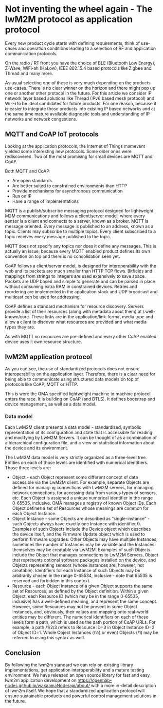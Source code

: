 # Not inventing the wheel again - The lwM2M protocol as application protocol

Every new product cycle starts with defining requirements, think of use-cases and operation conditions leading to a selection of RF and application communication protocols.

On the radio / RF front you have the choice of BLE (Bluetooth Low Energy), Z-Wave, WiFi-ah (HaLow), IEEE 802.15.4 based protocols like Zigbee and Thread and many more.

As usual selecting one of these is very much depending on the products use-cases. There is no clear winner on the horizon and there might pop up one or another other protocol in the future. For this article we consider IP network layer based solutions like Thread (IPv6 based mesh protocol) and Wi-Fi to be ideal candidates for future products. For one reason, because it is easier to integrate those products into existing IP based networks and at the same time mature available diagnostic tools and understanding of IP networks and network congestions.

## MQTT and CoAP IoT protocols

Looking at the application protocols, the Internet of Things momevent yielded some interesting new protocols.
Some older ones were rediscovered. Two of the most promising for small devices are MQTT and CoAP.

Both MQTT and CoAP:

* Are open standards
* Are better suited to constrained environments than HTTP
* Provide mechanisms for asynchronous communication
* Run on IP
* Have a range of implementations

MQTT is a publish/subscribe messaging protocol designed for lightweight M2M communications and follows a client/server model, where every sensor is a client and connects to a server, known as a broker. MQTT is message oriented. Every message is published to an address, known as a topic. Clients may subscribe to multiple topics. Every client subscribed to a topic receives every message published to the topic.

MQTT does not specify any topics nor does it define any messages. This is actually an issue, because every MQTT enabled product defines its own convention on top and there is no consolidation seen yet.

CoAP follows a client/server model, is designed for interoperability with the web and its packets are much smaller than HTTP TCP flows.
Bitfields and mappings from strings to integers are used extensively to save space.
Packets are UDP based and simple to generate and can be parsed in place without consuming extra RAM in constrained devices.
Retries and reordering are implemented in the application stack and UDP broadcast and multicast can be used for addressing.

CoAP defines a standard mechanism for resource discovery. Servers provide a list of their resources (along with metadata about them) at /.well-known/core. These links are in the application/link-format media type and allow a client to discover what resources are provided and what media types they are.

As with MQTT no resources are pre-defined and every other CoAP enabled device uses it own resource structure.

## lwM2M application protocol

As you can see, the use of standardized protocols does not ensure interoperability on the application layer. Therefore, there is a clear need for being able to communicate using structured data models on top of protocols like CoAP, MQTT or HTTP.

This is were the OMA specified lightweight machine to machine protocol enters the race. It is building on CoAP (and DTLS).
It defines bootstrap and device management, as well as a data model.

### Data model

Each LwM2M client presents a data model - standardized, symbolic representation of its configuration and state that is accessible for reading and modifying by LwM2M Servers. It can be thought of as a combination of a hierarchical configuration file, and a view on statistical information about the device and its environment.

The LwM2M data model is very strictly organized as a three-level tree.
Entities on each of those levels are identified with numerical identifiers. Those three levels are:

* Object - each Object represent some different concept of data accessible via the LwM2M client. For example, separate Objects are defined for managing connections with LwM2M servers, for managing network connections, for accessing data from various types of sensors, etc. Each Object is assigned a unique numerical identifier in the range 0-65535, inclusive. OMA manages a registry of known Object IDs. Each Object defines a set of Resources whose meanings are common for each Object Instance.
* Object Instance - some Objects are described as “single-instance” - such Objects always have exactly one Instance with identifier 0. Examples of such Objects include the Device object which describes the device itself, and the Firmware Update object which is used to perform firmware upgrades. Other Objects may have multiple Instances; sometimes the number of Instances may be variable and the Instances themselves may be creatable via LwM2M. Examples of such Objects include the Object that manages connections to LwM2M Servers, Object that represents optional software packages installed on the device, and Objects representing sensors (whose instances are, however, not creatable). Identifiers for each Instance of such Objects may be arbitrarily chosen in the range 0-65534, inclusive - note that 65535 is reserved and forbidden in this context.
* Resource - each Object Instance of a given Object supports the same set of Resources, as defined by the Object definition. Within a given Object, each Resource ID (which may be in the range 0-65535, inclusive) has a well-defined meaning, and represent the same concept. However, some Resources may not be present in some Object Instances, and, obviously, their values and mapping onto real-world entities may be different.
The numerical identifiers on each of these levels form a path, which is used as the path portion of CoAP URLs. For example, a path /1/2/3 refers to Resource ID=3 in Object Instance ID=2 of Object ID=1. Whole Object Instances (/½) or event Objects (/1) may be referred to using this syntax as well.

## Conclusion

By following the lwm2m standard we can rely on existing library implementations, get application interoperability and a mature testing environment.
We have released an open source library for fast and easy lwm2m application development on https://openhab-nodes.github.io/wakaamaNode/api/about/ with a more in-detail description of lwm2m itself. We hope that a standardized application protocol will ensure sustainable products and powerful control management solutions in the future.
